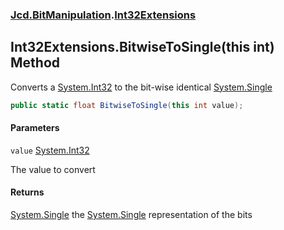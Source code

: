 ### [Jcd.BitManipulation](Jcd.BitManipulation.md 'Jcd.BitManipulation').[Int32Extensions](Jcd.BitManipulation.Int32Extensions.md 'Jcd.BitManipulation.Int32Extensions')

## Int32Extensions.BitwiseToSingle(this int) Method

Converts a [System.Int32](https://docs.microsoft.com/en-us/dotnet/api/System.Int32 'System.Int32') to the bit-wise
identical [System.Single](https://docs.microsoft.com/en-us/dotnet/api/System.Single 'System.Single')

```csharp
public static float BitwiseToSingle(this int value);
```

#### Parameters

<a name='Jcd.BitManipulation.Int32Extensions.BitwiseToSingle(thisint).value'></a>

`value` [System.Int32](https://docs.microsoft.com/en-us/dotnet/api/System.Int32 'System.Int32')

The value to convert

#### Returns

[System.Single](https://docs.microsoft.com/en-us/dotnet/api/System.Single 'System.Single')
the [System.Single](https://docs.microsoft.com/en-us/dotnet/api/System.Single 'System.Single') representation of the
bits